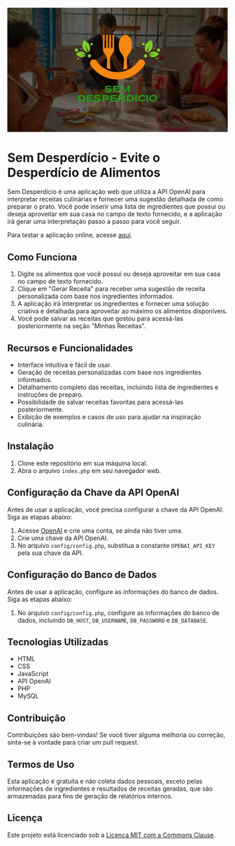 ![Sem Desperdício](https://raw.githubusercontent.com/aeusteixeira/sem-desperdicio/master/src/img/sem-desperdicio-banner.jpg)

# Sem Desperdício - Evite o Desperdício de Alimentos

Sem Desperdício é uma aplicação web que utiliza a API OpenAI para interpretar receitas culinárias e fornecer uma sugestão detalhada de como preparar o prato. Você pode inserir uma lista de ingredientes que possui ou deseja aproveitar em sua casa no campo de texto fornecido, e a aplicação irá gerar uma interpretação passo a passo para você seguir.

Para testar a aplicação online, acesse [aqui](https://seu-usuario.github.io/seu-projeto/).

## Como Funciona

1. Digite os alimentos que você possui ou deseja aproveitar em sua casa no campo de texto fornecido.
2. Clique em "Gerar Receita" para receber uma sugestão de receita personalizada com base nos ingredientes informados.
3. A aplicação irá interpretar os ingredientes e fornecer uma solução criativa e detalhada para aproveitar ao máximo os alimentos disponíveis.
4. Você pode salvar as receitas que gostou para acessá-las posteriormente na seção "Minhas Receitas".

## Recursos e Funcionalidades

- Interface intuitiva e fácil de usar.
- Geração de receitas personalizadas com base nos ingredientes informados.
- Detalhamento completo das receitas, incluindo lista de ingredientes e instruções de preparo.
- Possibilidade de salvar receitas favoritas para acessá-las posteriormente.
- Exibição de exemplos e casos de uso para ajudar na inspiração culinária.

## Instalação

1. Clone este repositório em sua máquina local.
2. Abra o arquivo `index.php` em seu navegador web.

## Configuração da Chave da API OpenAI

Antes de usar a aplicação, você precisa configurar a chave da API OpenAI. Siga as etapas abaixo:

1. Acesse [OpenAI](https://openai.com) e crie uma conta, se ainda não tiver uma.
2. Crie uma chave da API OpenAI.
3. No arquivo `config/config.php`, substitua a constante `OPENAI_API_KEY` pela sua chave da API.

## Configuração do Banco de Dados

Antes de usar a aplicação, configure as informações do banco de dados. Siga as etapas abaixo:

1. No arquivo `config/config.php`, configure as informações do banco de dados, incluindo `DB_HOST`, `DB_USERNAME`, `DB_PASSWORD` e `DB_DATABASE`.

## Tecnologias Utilizadas

- HTML
- CSS
- JavaScript
- API OpenAI
- PHP
- MySQL

## Contribuição

Contribuições são bem-vindas! Se você tiver alguma melhoria ou correção, sinta-se à vontade para criar um pull request.

## Termos de Uso

Esta aplicação é gratuita e não coleta dados pessoais, exceto pelas informações de ingredientes e resultados de receitas geradas, que são armazenadas para fins de geração de relatórios internos.

## Licença

Este projeto está licenciado sob a [Licença MIT com a Commons Clause](https://opensource.org/licenses/MIT).
